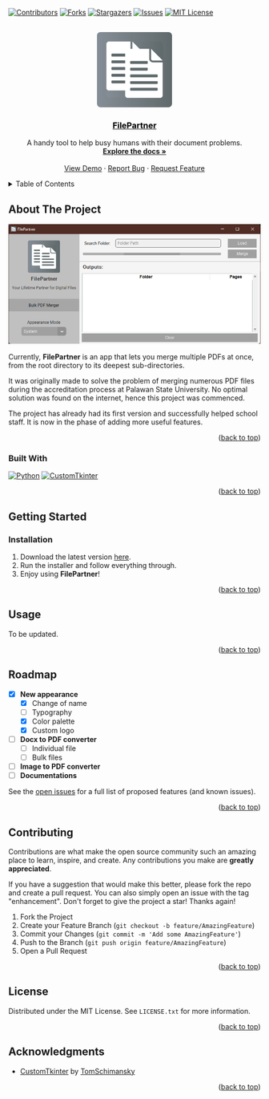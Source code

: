 <a name="readme-top"></a>

<!-- PROJECT SHIELDS -->
<!--
*** I'm using markdown "reference style" links for readability.
*** Reference links are enclosed in brackets [ ] instead of parentheses ( ).
*** See the bottom of this document for the declaration of the reference variables
*** for contributors-url, forks-url, etc. This is an optional, concise syntax you may use.
*** https://www.markdownguide.org/basic-syntax/#reference-style-links
-->

[![Contributors][contributors-shield]][contributors-url]
[![Forks][forks-shield]][forks-url]
[![Stargazers][stars-shield]][stars-url]
[![Issues][issues-shield]][issues-url]
[![MIT License][license-shield]][license-url]

<!-- PROJECT LOGO -->
<br />
<div align="center">
  <a href="https://github.com/UzziKyle/PDFMergeXpress">
    <img src="app/assets/img/logo.png" alt="Logo" width="150" height="150">
    <h3 align="center" style="color: black;">FilePartner</h3>
  </a>

  <p align="center">
    A handy tool to help busy humans with their document problems.
    <br />
    <a href="https://github.com/UzziKyle/PDFMergeXpress/tree/docs/_index.md"><strong>Explore the docs »</strong></a>
    <br />
    <br />
    <a href="https://github.com/UzziKyle/PDFMergeXpress">View Demo</a>
    ·
    <a href="https://github.com/UzziKyle/PDFMergeXpress/issues">Report Bug</a>
    ·
    <a href="https://github.com/UzziKyle/PDFMergeXpress/issues">Request Feature</a>
  </p>
</div>

<!-- TABLE OF CONTENTS -->
<details>
  <summary>Table of Contents</summary>
  <ol>
    <li>
      <a href="#about-the-project">About The Project</a>
      <ul>
        <li><a href="#built-with">Built With</a></li>
      </ul>
    </li>
    <li>
      <a href="#getting-started">Getting Started</a>
      <ul>
        <li><a href="#prerequisites">Prerequisites</a></li>
        <li><a href="#installation">Installation</a></li>
      </ul>
    </li>
    <li><a href="#usage">Usage</a></li>
    <li><a href="#roadmap">Roadmap</a></li>
    <li><a href="#contributing">Contributing</a></li>
    <li><a href="#license">License</a></li>
    <li><a href="#contact">Contact</a></li>
    <li><a href="#acknowledgments">Acknowledgments</a></li>
  </ol>
</details>

<!-- ABOUT THE PROJECT -->

## About The Project

![Product Name Screen Shot][product-screenshot]

Currently, **FilePartner** is an app that lets you merge multiple PDFs at once, from the root directory to its deepest sub-directories.

It was originally made to solve the problem of merging numerous PDF files during the accreditation process at Palawan State University. No optimal solution was found on the internet, hence this project was commenced.

The project has already had its first version and successfully helped school staff. It is now in the phase of adding more useful features.

<p align="right">(<a href="#readme-top">back to top</a>)</p>

### Built With

[![Python][python]][python_url]
[![CustomTkinter][customtkinter]][customtkinter_url]

<p align="right">(<a href="#readme-top">back to top</a>)</p>

<!-- GETTING STARTED -->

## Getting Started

### Installation

1. Download the latest version [here](https://github.com/UzziKyle/PDFMergeXpress/releases/tag/v1.0.0).
2. Run the installer and follow everything through.
3. Enjoy using **FilePartner**!

<p align="right">(<a href="#readme-top">back to top</a>)</p>

<!-- USAGE EXAMPLES -->

## Usage

To be updated.

<p align="right">(<a href="#readme-top">back to top</a>)</p>

<!-- ROADMAP -->

## Roadmap

- [x] **New appearance**
  - [x] Change of name
  - [ ] Typography
  - [x] Color palette
  - [x] Custom logo
- [ ] **Docx to PDF converter**
  - [ ] Individual file
  - [ ] Bulk files
- [ ] **Image to PDF converter**
- [ ] **Documentations**

See the [open issues](https://github.com/UzziKyle/PDFMergeXpress/issues) for a full list of proposed features (and known issues).

<p align="right">(<a href="#readme-top">back to top</a>)</p>

<!-- CONTRIBUTING -->

## Contributing

<!-- To be changed - uzzi -->

Contributions are what make the open source community such an amazing place to learn, inspire, and create. Any contributions you make are **greatly appreciated**.

If you have a suggestion that would make this better, please fork the repo and create a pull request. You can also simply open an issue with the tag "enhancement".
Don't forget to give the project a star! Thanks again!

1. Fork the Project
2. Create your Feature Branch (`git checkout -b feature/AmazingFeature`)
3. Commit your Changes (`git commit -m 'Add some AmazingFeature'`)
4. Push to the Branch (`git push origin feature/AmazingFeature`)
5. Open a Pull Request

<p align="right">(<a href="#readme-top">back to top</a>)</p>

<!-- LICENSE -->

## License

Distributed under the MIT License. See `LICENSE.txt` for more information.

<p align="right">(<a href="#readme-top">back to top</a>)</p>

<!-- ACKNOWLEDGMENTS -->

## Acknowledgments

- [CustomTkinter]([customtkinter_url]) by [TomSchimansky](https://github.com/TomSchimansky)

<p align="right">(<a href="#readme-top">back to top</a>)</p>

<!-- MARKDOWN LINKS & IMAGES -->
<!-- https://www.markdownguide.org/basic-syntax/#reference-style-links -->

[contributors-shield]: https://img.shields.io/github/contributors/UzziKyle/PDFMergeXpress.svg?style=for-the-badge
[contributors-url]: https://github.com/UzziKyle/PDFMergeXpress/graphs/contributors
[forks-shield]: https://img.shields.io/github/forks/UzziKyle/PDFMergeXpress.svg?style=for-the-badge
[forks-url]: https://github.com/UzziKyle/PDFMergeXpress/network/members
[stars-shield]: https://img.shields.io/github/stars/UzziKyle/PDFMergeXpress.svg?style=for-the-badge
[stars-url]: https://github.com/UzziKyle/PDFMergeXpress/stargazers
[issues-shield]: https://img.shields.io/github/issues/UzziKyle/PDFMergeXpress.svg?style=for-the-badge
[issues-url]: https://github.com/UzziKyle/PDFMergeXpress/issues
[license-shield]: https://img.shields.io/github/license/UzziKyle/PDFMergeXpress.svg?style=for-the-badge
[license-url]: https://github.com/UzziKyle/PDFMergeXpress/blob/master/LICENSE.txt
[product-screenshot]: docs/assets/img/product_screenshot.png
[python]: https://img.shields.io/badge/python-000000?style=for-the-badge&logo=python&logoColor=white
[python_url]: https://www.python.org/
[customtkinter]: https://img.shields.io/badge/customtkinter-blue?style=for-the-badge
[customtkinter_url]: https://github.com/TomSchimansky/CustomTkinter
